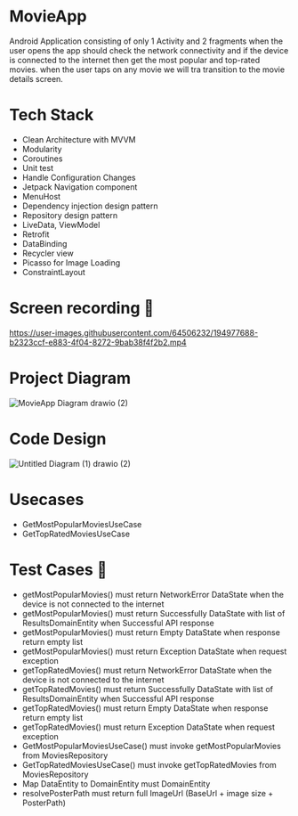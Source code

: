 # MovieApp
Android Application consisting of only 1 Activity and 2 fragments when the user opens the app should check the network connectivity and if the device is connected to the internet then get the most popular and top-rated movies. when the user taps on any movie we will tra transition to the movie details screen.
# Tech Stack
- Clean Architecture with MVVM
- Modularity
- Coroutines
- Unit test
- Handle Configuration Changes
- Jetpack Navigation component
- MenuHost
- Dependency injection design pattern
- Repository design pattern
- LiveData, ViewModel
- Retrofit
- DataBinding
- Recycler view
- Picasso for Image Loading
- ConstraintLayout
# Screen recording 📸
https://user-images.githubusercontent.com/64506232/194977688-b2323ccf-e883-4f04-8272-9bab38f4f2b2.mp4
# Project Diagram
![MovieApp Diagram drawio (2)](https://user-images.githubusercontent.com/64506232/194974977-beaf5326-f48a-4bb4-893b-a8f71ddb9397.png)
# Code Design
![Untitled Diagram (1) drawio (2)](https://user-images.githubusercontent.com/64506232/194975216-11c6b5e9-b483-4fa4-9ddc-52ac2c431eb5.png)
# Usecases
- GetMostPopularMoviesUseCase
- GetTopRatedMoviesUseCase
# Test Cases 🧪
- getMostPopularMovies() must return NetworkError DataState when the device is not connected to the internet
- getMostPopularMovies() must return Successfully DataState with list of ResultsDomainEntity when Successful API response
- getMostPopularMovies() must return Empty DataState when response return empty list
- getMostPopularMovies() must return Exception DataState when request exception
- getTopRatedMovies() must return NetworkError DataState when the device is not connected to the internet
- getTopRatedMovies() must return Successfully DataState with list of ResultsDomainEntity when Successful API response
- getTopRatedMovies() must return Empty DataState when response return empty list
- getTopRatedMovies() must return Exception DataState when request exception
- GetMostPopularMoviesUseCase() must invoke getMostPopularMovies from MoviesRepository
- GetTopRatedMoviesUseCase() must invoke getTopRatedMovies from MoviesRepository
- Map DataEntity to DomainEntity must DomainEntity
- resolvePosterPath must return full ImageUrl (BaseUrl + image size + PosterPath)
